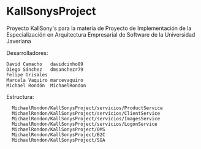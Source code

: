 # KallSonysProject
Proyecto KallSony's para la materia de Proyecto de Implementación de la Especialización en Arquitectura Empresarial de Software de la Universidad Javeriana

Desarrolladores: 
  
	David Camacho	davidcinho89
	Diego Sánchez	dmsanchezr79
	Felipe Grisales
	Marcela Vaquiro	marcevaquiro
	Michael Rondón	MichaelRondon

Estructura:

	  MichaelRondon/KallSonysProject/servicios/ProductService
	  MichaelRondon/KallSonysProject/servicios/ClientService
	  MichaelRondon/KallSonysProject/servicios/ImagesService
	  MichaelRondon/KallSonysProject/servicios/LogonService
	  MichaelRondon/KallSonysProject/OMS
	  MichaelRondon/KallSonysProject/B2C
	  MichaelRondon/KallSonysProject/SOA
